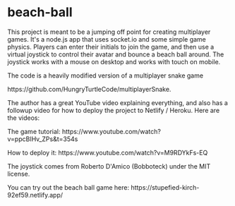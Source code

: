 # beach-ball

This project is meant to be a jumping off point for creating multiplayer games. It's a node.js app that
uses socket.io and some simple game physics. Players can enter their initials to join the
game, and then use a virtual joystick to control their avatar and bounce a beach ball around. The joystick
works with a mouse on desktop and works with touch on mobile.

<p>The code is a heavily modified version of a multiplayer snake game
<p>https://github.com/HungryTurtleCode/multiplayerSnake.
<p>The author has a great YouTube video explaining
everything, and also has a followup video for how to deploy the project to Netlify / Heroku. Here are
the videos:
<p>The game tutorial: https://www.youtube.com/watch?v=ppcBIHv_ZPs&t=354s
<p>How to deploy it: https://www.youtube.com/watch?v=M9RDYkFs-EQ
<p>The joystick comes from Roberto D'Amico (Bobboteck) under the MIT license.

<p>You can try out the beach ball game here: https://stupefied-kirch-92ef59.netlify.app/
